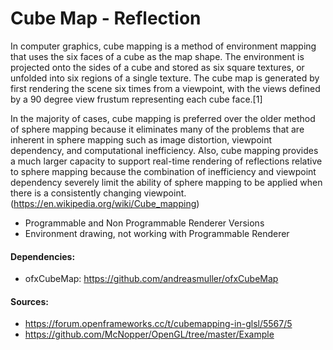 # Cube Map - Reflection
In computer graphics, cube mapping is a method of environment mapping that uses the six faces of a cube as the map shape. The environment is projected onto the sides of a cube and stored as six square textures, or unfolded into six regions of a single texture. The cube map is generated by first rendering the scene six times from a viewpoint, with the views defined by a 90 degree view frustum representing each cube face.[1]

In the majority of cases, cube mapping is preferred over the older method of sphere mapping because it eliminates many of the problems that are inherent in sphere mapping such as image distortion, viewpoint dependency, and computational inefficiency. Also, cube mapping provides a much larger capacity to support real-time rendering of reflections relative to sphere mapping because the combination of inefficiency and viewpoint dependency severely limit the ability of sphere mapping to be applied when there is a consistently changing viewpoint. (https://en.wikipedia.org/wiki/Cube_mapping)

* Programmable and Non Programmable Renderer Versions
* Environment drawing, not working with Programmable Renderer

#### Dependencies:

* ofxCubeMap: https://github.com/andreasmuller/ofxCubeMap

#### Sources:
* https://forum.openframeworks.cc/t/cubemapping-in-glsl/5567/5
* https://github.com/McNopper/OpenGL/tree/master/Example

